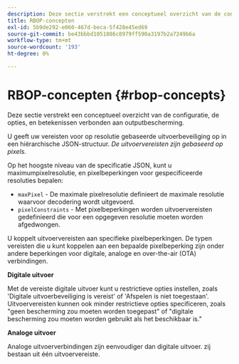 ```yaml
---
description: Deze sectie verstrekt een conceptueel overzicht van de configuratie, de opties, en betekenissen verbonden aan outputbescherming.
title: RBOP-concepten
exl-id: 5b9de292-e060-467d-beca-5f428e45ed69
source-git-commit: be43bbbd1051886c8979ff590a3197b2a7249b6a
workflow-type: tm+mt
source-wordcount: '193'
ht-degree: 0%

---
```


# RBOP-concepten {#rbop-concepts}

Deze sectie verstrekt een conceptueel overzicht van de configuratie, de opties, en betekenissen verbonden aan outputbescherming.

U geeft uw vereisten voor op resolutie gebaseerde uitvoerbeveiliging op in een hiërarchische JSON-structuur. *De uitvoervereisten zijn gebaseerd op pixels.*

Op het hoogste niveau van de specificatie JSON, kunt u maximumpixelresolutie, en pixelbeperkingen voor gespecificeerde resoluties bepalen:

* `maxPixel` - De maximale pixelresolutie definieert de maximale resolutie waarvoor decodering wordt uitgevoerd.
* `pixelConstraints` - Met pixelbeperkingen worden uitvoervereisten gedefinieerd die voor een opgegeven resolutie moeten worden afgedwongen.

U koppelt uitvoervereisten aan specifieke pixelbeperkingen. De typen vereisten die u kunt koppelen aan een bepaalde pixelbeperking zijn onder andere beperkingen voor digitale, analoge en over-the-air (OTA) verbindingen.

**Digitale uitvoer**

Met de vereiste digitale uitvoer kunt u restrictieve opties instellen, zoals &#39;Digitale uitvoerbeveiliging is vereist&#39; of &#39;Afspelen is niet toegestaan&#39;. Uitvoervereisten kunnen ook minder restrictieve opties specificeren, zoals &quot;geen bescherming zou moeten worden toegepast&quot; of &quot;digitale bescherming zou moeten worden gebruikt als het beschikbaar is.&quot;

**Analoge uitvoer**

Analoge uitvoerverbindingen zijn eenvoudiger dan digitale uitvoer. zij bestaan uit één uitvoervereiste.
